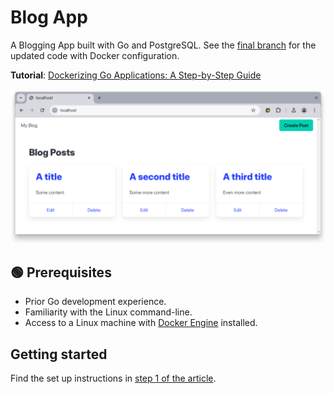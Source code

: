 # Blog App

A Blogging App built with Go and PostgreSQL. See the
[final branch](https://github.com/betterstack-community/go-blog/tree/final) for
the updated code with Docker configuration.

**Tutorial**:
[Dockerizing Go Applications: A Step-by-Step Guide](https://betterstack.com/community/guides/scaling-go/dockerize-golang/)

![Go Blog App](screenshot.png)

## 🟢 Prerequisites

- Prior Go development experience.
- Familiarity with the Linux command-line.
- Access to a Linux machine with
  [Docker Engine](https://docs.docker.com/engine/install/) installed.

## Getting started

Find the set up instructions in
[step 1 of the article](https://betterstack.com/community/guides/scaling-go/dockerize-golang/#step-1-setting-up-the-demo-project).
